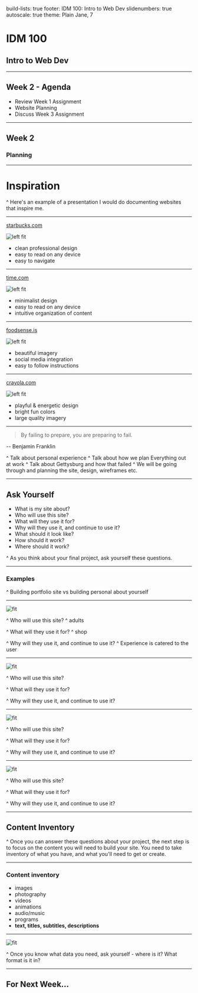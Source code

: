 build-lists: true
footer: IDM 100: Intro to Web Dev
slidenumbers: true
autoscale: true
theme: Plain Jane, 7

# IDM 100
## Intro to Web Dev

---
## Week 2 - Agenda
- Review Week 1 Assignment
- Website Planning
- Discuss Week 3 Assignment

---
## Week 2
### Planning

---


# Inspiration

^ Here's an example of a presentation I would do documenting websites that inspire me.

---

[starbucks.com](http://www.starbucks.com/)

![left fit](http://digm.drexel.edu/crs/IDM100/presentations/images/starbucks.png)

- clean professional design
- easy to read on any device
- easy to navigate

---

[time.com](http://time.com/)

![left fit](http://digm.drexel.edu/crs/IDM100/presentations/images/time.png)

- minimalist design
- easy to read on any device
- intuitive organization of content

---

[foodsense.is](http://foodsense.is/)

![left fit](http://digm.drexel.edu/crs/IDM100/presentations/images/foodsense.png)

- beautiful imagery
- social media integration
- easy to follow instructions

---

[crayola.com](http://www.crayola.com/)

![left fit](http://digm.drexel.edu/crs/IDM100/presentations/images/crayola.png)

- playful & energetic design
- bright fun colors
- large quality imagery

---

> By failing to prepare, you are preparing to fail.

-- Benjamin Franklin

^ Talk about personal experience
^ Talk about how we plan Everything out at work
^ Talk about Gettysburg and how that failed
^ We will be going through and planning the site, design, wireframes etc.

---

## Ask Yourself

- What is my site about?
- Who will use this site?
- What will they use it for?
- Why will they use it, and continue to use it?
- What should it look like?
- How should it work?
- Where should it work?

^ As you think about your final project, ask yourself these questions.

---

### Examples
^ Building portfolio site vs building personal about yourself

---

![fit](http://digm.drexel.edu/crs/IDM100/presentations/images/amazon.jpg)

^ Who will use this site?
^ adults

^ What will they use it for?
^ shop


^ Why will they use it, and continue to use it?
^ Experience is catered to the user

---

![fit](http://digm.drexel.edu/crs/IDM100/presentations/images/google.jpg)

^ Who will use this site?

^ What will they use it for?

^ Why will they use it, and continue to use it?

---

![fit](http://digm.drexel.edu/crs/IDM100/presentations/images/wikipedia.jpg)

^ Who will use this site?

^ What will they use it for?

^ Why will they use it, and continue to use it?

---

![fit](http://digm.drexel.edu/crs/IDM100/presentations/images/netflix.jpg)

^ Who will use this site?

^ What will they use it for?

^ Why will they use it, and continue to use it?

---

## Content Inventory

^ Once you can answer these questions about your project, the next step is to focus on the content you will need to build your site. You need to take inventory of what you have, and what you'll need to get or create.

---

### Content inventory

- images
- photography
- videos
- animations
- audio/music
- programs
- **text, titles, subtitles, descriptions**

---

![fit](http://digm.drexel.edu/crs/IDM100/presentations/images/content_inventory_sources.jpg)

^ Once you know what data you need, ask yourself - where is it? What format is it in?

---

## For Next Week...

